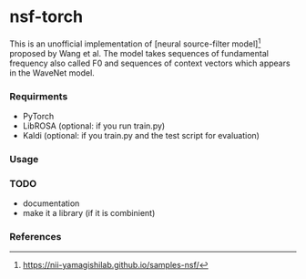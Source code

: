 # nsf-torch

This is an unofficial implementation of [neural source-filter model][^1] proposed by Wang et al.
The model takes sequences of fundamental frequency also called F0 and sequences of context vectors which appears in the WaveNet model.

### Requirments

* PyTorch
* LibROSA (optional: if you run train.py)
* Kaldi (optional: if you train.py and the test script for evaluation)

### Usage

### TODO

* documentation
* make it a library (if it is combinient)

### References

[^1]: https://nii-yamagishilab.github.io/samples-nsf/
